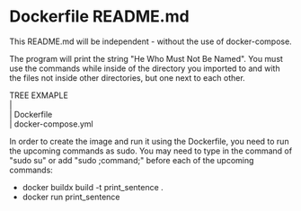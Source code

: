 # Dockerfile README.md

This README.md will be independent - without the use of docker-compose.

The program will print the string "He Who Must Not Be Named".
You must use the commands while inside of the directory you imported to and with the files not inside other directories, but one next to each other.

TREE EXMAPLE  
|  
    | Dockerfile  
    | docker-compose.yml  

In order to create the image and run it using the Dockerfile, you need to run the upcoming commands as sudo. You may need to type in the command of "sudo su" or add "sudo ;command;" before each of the upcoming commands: 

- docker buildx build -t print_sentence .
- docker run print_sentence